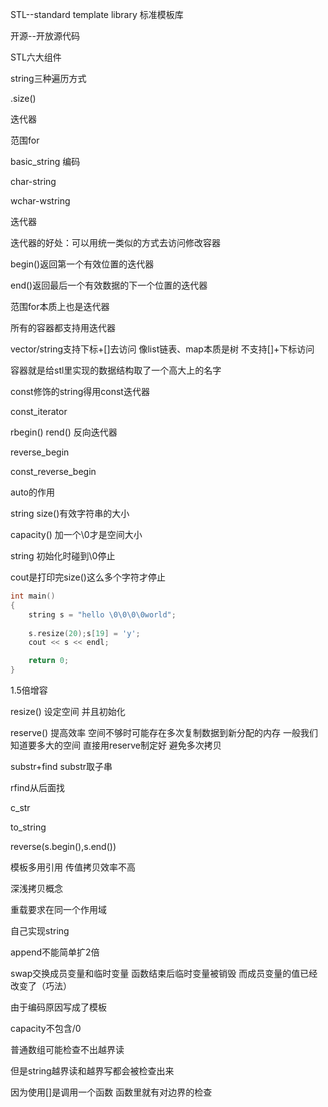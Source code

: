 STL--standard template library  标准模板库

开源--开放源代码



STL六大组件



string三种遍历方式

.size()

迭代器

范围for

basic_string 编码



char-string

wchar-wstring



迭代器

迭代器的好处：可以用统一类似的方式去访问修改容器



begin()返回第一个有效位置的迭代器

end()返回最后一个有效数据的下一个位置的迭代器



范围for本质上也是迭代器

所有的容器都支持用迭代器

vector/string支持下标+[]去访问  像list链表、map本质是树 不支持[]+下标访问



容器就是给stl里实现的数据结构取了一个高大上的名字



const修饰的string得用const迭代器

const_iterator



rbegin()  rend()  反向迭代器  

reverse_begin



const_reverse_begin

auto的作用



string size()有效字符串的大小

capacity()  加一个\0才是空间大小

string 初始化时碰到\0停止

cout是打印完size()这么多个字符才停止

```c++
int main()
{
	string s = "hello \0\0\0\0world";
	
	s.resize(20);s[19] = 'y';
	cout << s << endl;

	return 0;
}
```



1.5倍增容



resize()  设定空间 并且初始化

reserve() 提高效率 空间不够时可能存在多次复制数据到新分配的内存 一般我们知道要多大的空间 直接用reserve制定好 避免多次拷贝 



substr+find  substr取子串



rfind从后面找



c_str

to_string

reverse(s.begin(),s.end())



模板多用引用 传值拷贝效率不高



深浅拷贝概念

重载要求在同一个作用域



自己实现string  

append不能简单扩2倍

swap交换成员变量和临时变量 函数结束后临时变量被销毁  而成员变量的值已经改变了（巧法）



由于编码原因写成了模板



capacity不包含/0



普通数组可能检查不出越界读

但是string越界读和越界写都会被检查出来

因为使用[]是调用一个函数  函数里就有对边界的检查

